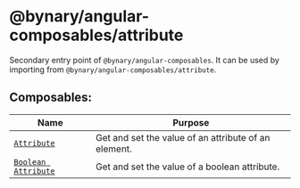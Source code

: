 # @bynary/angular-composables/attribute

Secondary entry point of `@bynary/angular-composables`. It can be used by importing from `@bynary/angular-composables/attribute`.

## Composables:

| Name                                                        | Purpose                                              |
|-------------------------------------------------------------|------------------------------------------------------|
| [`Attribute`](docs/attribute.composable.md)                 | Get and set the value of an attribute of an element. |
| [`Boolean Attribute`](docs/boolean-attribute.composable.md) | Get and set the value of a boolean attribute.        |
